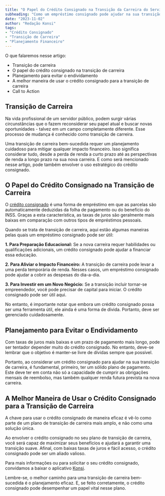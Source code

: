 ```yaml
---
title: "O Papel do Crédito Consignado na Transição da Carreira do Servidor Público"
subheading: "Como um empréstimo consignado pode ajudar na sua transição de carreira"
date: "2023-11-02"
author: "Redação Konsi"
tags:
- "Crédito Consignado"
- "Transição de Carreira"
- "Planejamento Financeiro"
---
```


O que falaremos nesse artigo:

- Transição de carreira 
- O papel do crédito consignado na transição de carreira
- Planejamento para evitar o endividamento
- A melhor maneira de usar o crédito consignado para a transição de carreira
- Call to Action

## Transição de Carreira

Na vida profissional de um servidor público, podem surgir várias circunstâncias que o fazem reconsiderar seu papel atual e buscar novas oportunidades - talvez em um campo completamente diferente. Esse processo de mudança é conhecido como transição de carreira.

Uma transição de carreira bem-sucedida requer um planejamento cuidadoso para mitigar qualquer impacto financeiro. Isso significa considerar tudo, desde a perda de renda a curto prazo até as perspectivas de renda a longo prazo na sua nova carreira. E como será mencionado nesse artigo, pode também envolver o uso estratégico do crédito consignado.

## O Papel do Crédito Consignado na Transição de Carreira

O [crédito consignado](/7-dicas-para-conseguir-a-menor-taxa-de-juros-no-consignado.md) é uma forma de empréstimo em que as parcelas são automaticamente deduzidas da folha de pagamento ou do benefício do INSS. Graças a esta característica, as taxas de juros são geralmente mais baixas em comparação com outros tipos de empréstimos pessoais.

Quando se trata de transição de carreira, aqui estão algumas maneiras pelas quais um empréstimo consignado pode ser útil:

**1. Para Preparação Educacional:** Se a nova carreira requer habilidades ou qualificações adicionais, um crédito consignado pode ajudar a financiar essa educação.

**2. Para Aliviar o Impacto Financeiro:** A transição de carreira pode levar a uma perda temporária de renda. Nesses casos, um empréstimo consignado pode ajudar a cobrir as despesas do dia-a-dia.

**3. Para Investir em um Novo Negócio:** Se a transição incluir tornar-se empreendedor, você pode precisar de capital para iniciar. O crédito consignado pode ser útil aqui.

No entanto, é importante notar que embora um crédito consignado possa ser uma ferramenta útil, ele ainda é uma forma de dívida. Portanto, deve ser gerenciado cuidadosamente.

## Planejamento para Evitar o Endividamento

Com taxas de juros mais baixas e um prazo de pagamento mais longo, pode ser tentador depender muito do crédito consignado. No entanto, deve-se lembrar que o objetivo é manter-se livre de dívidas sempre que possível.

Portanto, ao considerar um crédito consignado para ajudar na sua transição de carreira, é fundamental, primeiro, ter um sólido plano de pagamento. Este deve ter em conta não só a capacidade de cumprir as obrigações mensais de reembolso, mas também qualquer renda futura prevista na nova carreira. 

## A Melhor Maneira de Usar o Crédito Consignado para a Transição de Carreira

A chave para usar o crédito consignado de maneira eficaz é vê-lo como parte de um plano de transição de carreira mais amplo, e não como uma solução única.

Ao envolver o crédito consignado no seu plano de transição de carreira, você será capaz de maximizar seus benefícios e ajudará a garantir uma transição suave. Afinal, com baixas taxas de juros e fácil acesso, o crédito consignado pode ser um aliado valioso.

Para mais informações ou para solicitar o seu crédito consignado, convidamos a baixar o aplicativo [Konsi](www.konsi.com.br/appdownload).

Lembre-se, o melhor caminho para uma transição de carreira bem-sucedida é o planejamento eficaz. E, se feito corretamente, o crédito consignado pode desempenhar um papel vital nesse plano.